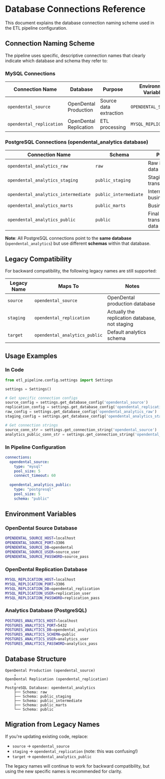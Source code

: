 # Database Connections Reference

This document explains the database connection naming scheme used in the ETL pipeline configuration.

## Connection Naming Scheme

The pipeline uses specific, descriptive connection names that clearly indicate which database and schema they refer to:

### MySQL Connections

| Connection Name | Database | Purpose | Environment Variables |
|----------------|----------|---------|----------------------|
| `opendental_source` | OpenDental Production | Source data extraction | `OPENDENTAL_SOURCE_*` |
| `opendental_replication` | OpenDental Replication | ETL processing | `MYSQL_REPLICATION_*` |

### PostgreSQL Connections (opendental_analytics database)

| Connection Name | Schema | Purpose | dbt Models |
|----------------|--------|---------|------------|
| `opendental_analytics_raw` | `raw` | Raw ingested data | `models/raw/` |
| `opendental_analytics_staging` | `public_staging` | Staging transformations | `models/staging/` |
| `opendental_analytics_intermediate` | `public_intermediate` | Intermediate business logic | `models/intermediate/` |
| `opendental_analytics_marts` | `public_marts` | Business marts | `models/marts/` |
| `opendental_analytics_public` | `public` | Final transformed data | `models/public/` |

**Note**: All PostgreSQL connections point to the **same database** (`opendental_analytics`) but use different **schemas** within that database.

## Legacy Compatibility

For backward compatibility, the following legacy names are still supported:

| Legacy Name | Maps To | Notes |
|-------------|---------|-------|
| `source` | `opendental_source` | OpenDental production database |
| `staging` | `opendental_replication` | Actually the replication database, not staging |
| `target` | `opendental_analytics_public` | Default analytics schema |

## Usage Examples

### In Code
```python
from etl_pipeline.config.settings import Settings

settings = Settings()

# Get specific connection configs
source_config = settings.get_database_config('opendental_source')
replication_config = settings.get_database_config('opendental_replication')
raw_config = settings.get_database_config('opendental_analytics_raw')
staging_config = settings.get_database_config('opendental_analytics_staging')

# Get connection strings
source_conn_str = settings.get_connection_string('opendental_source')
analytics_public_conn_str = settings.get_connection_string('opendental_analytics_public')
```

### In Pipeline Configuration
```yaml
connections:
  opendental_source:
    type: "mysql"
    pool_size: 5
    connect_timeout: 60
    
  opendental_analytics_public:
    type: "postgresql"
    pool_size: 5
    schema: "public"
```

## Environment Variables

### OpenDental Source Database
```bash
OPENDENTAL_SOURCE_HOST=localhost
OPENDENTAL_SOURCE_PORT=3306
OPENDENTAL_SOURCE_DB=opendental
OPENDENTAL_SOURCE_USER=source_user
OPENDENTAL_SOURCE_PASSWORD=source_pass
```

### OpenDental Replication Database
```bash
MYSQL_REPLICATION_HOST=localhost
MYSQL_REPLICATION_PORT=3306
MYSQL_REPLICATION_DB=opendental_replication
MYSQL_REPLICATION_USER=replication_user
MYSQL_REPLICATION_PASSWORD=replication_pass
```

### Analytics Database (PostgreSQL)
```bash
POSTGRES_ANALYTICS_HOST=localhost
POSTGRES_ANALYTICS_PORT=5432
POSTGRES_ANALYTICS_DB=opendental_analytics
POSTGRES_ANALYTICS_SCHEMA=public
POSTGRES_ANALYTICS_USER=analytics_user
POSTGRES_ANALYTICS_PASSWORD=analytics_pass
```

## Database Structure

```
OpenDental Production (opendental_source)
    ↓
OpenDental Replication (opendental_replication)
    ↓
PostgreSQL Database: opendental_analytics
    ├── Schema: raw
    ├── Schema: public_staging
    ├── Schema: public_intermediate
    ├── Schema: public_marts
    └── Schema: public
```

## Migration from Legacy Names

If you're updating existing code, replace:

- `source` → `opendental_source`
- `staging` → `opendental_replication` (note: this was confusing!)
- `target` → `opendental_analytics_public`

The legacy names will continue to work for backward compatibility, but using the new specific names is recommended for clarity. 
